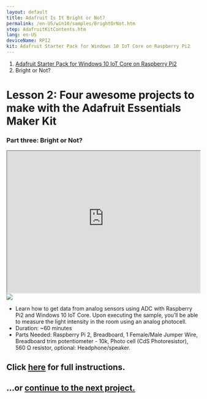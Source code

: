 ```yaml
---
layout: default
title: Adafruit Is It Bright or Not?
permalink: /en-US/win10/samples/BrightOrNot.htm
step: AdafruitKitContents.htm
lang: en-US
deviceName: RPI2
kit: Adafruit Starter Pack for Windows 10 IoT Core on Raspberry Pi2
---
```

<ol class="breadcrumb">
  <li><a href="{{site.baseurl}}/{{page.lang}}/AdafruitMakerKit.htm">Adafruit Starter Pack for Windows 10 IoT Core on Raspberry Pi2</a></li>
  <li class="active">Bright or Not?</li>
</ol>
<h1 class="maker-kit"> Lesson 2: Four awesome projects to make with the Adafruit Essentials Maker Kit</h1>
<h3 class="maker-kit"> Part three: Bright or Not?</h3>

<iframe class="maker-kit" src="http://adafruitsample.azurewebsites.net/cardViewer?lesson=202" width="100%" height="370px"></iframe>

<div class="row">
  <div class="col-md-6 col-sm-12">
    <img class="maker-kit" src="{{site.baseurl}}/images/BrightOrNot.jpg">
  </div>
  <div class="col-md-6 col-sm-12">
    <ul class="list-group maker-kit">
      <li class="list-group-item maker-kit">
         Learn how to get data from analog sensors using ADC with Raspberry Pi2 and Windows 10 IoT Core. Upon executing the sample, you’ll be able to measure the light intensity in the room using an analog photocell.
      </li>
      <li class="list-group-item maker-kit">
        Duration: ~60 minutes
      </li>
      <li class="list-group-item maker-kit">
        Parts Needed: Raspberry Pi 2, Breadboard, 1 Female/Male Jumper Wire, Breadboard trim potentiometer - 10k, Photo cell (CdS Photoresistor), 560 &#8486; resistor, optional: Headphone/speaker.
      </li>
    </ul>
  </div>
</div>

<div class="row lineTop">
  <div class="col-md-6 col-sm-12">
    <h2 class="maker-kit">Click <a target="_blank" href="http://www.hackster.io/projects/12723?auth_token=1ea83680196dbebca4f47216650521ed">here</a> for full instructions.</h2>
  </div>
  <div class="col-md-6 col-sm-12 text-right">
    <h2 class="maker-kit">...or <a href="{{site.baseurl}}/{{page.lang}}/win10/samples/WhatColor.htm"> continue to the next project.</a></h2>
  </div>
</div>
